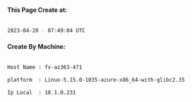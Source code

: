 
   
#### This Page Create at:

```bash

2023-04-20 - 07:49:04 UTC

```

#### Create By Machine:

```bash

Host Name : fv-az363-471

platform  : Linux-5.15.0-1035-azure-x86_64-with-glibc2.35

Ip Local  : 10.1.0.231

```

